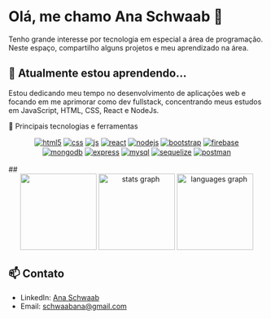 
# Olá, me chamo Ana Schwaab 👋

Tenho grande interesse por tecnologia em especial a área de programação. Neste espaço, compartilho alguns projetos e meu aprendizado na área.

## 🌱 Atualmente estou aprendendo...

Estou dedicando meu tempo no desenvolvimento de aplicações web e focando em me aprimorar como dev fullstack, concentrando meus estudos em JavaScript, HTML, CSS, React e NodeJs.


 🔭 Principais tecnologias e ferramentas

<div align="center">
  <a href="https://www.w3.org/html/"><img align="center" alt="html5" src="https://img.shields.io/badge/HTML5-E34F26?style=for-the-badge&logo=html5&logoColor=white" /></a>
  <a href="https://www.w3schools.com/css/"><img align="center" alt="css" src="https://img.shields.io/badge/CSS3-1572B6?style=for-the-badge&logo=css3&logoColor=white" /></a>
  <a href="https://developer.mozilla.org/en-US/docs/Web/JavaScript"><img align="center" alt="js" src="https://img.shields.io/badge/JavaScript-F7DF1E?style=for-the-badge&logo=javascript&logoColor=black" /></a>
  <a href="https://reactjs.org/"><img align="center" alt="react" src="https://img.shields.io/badge/React-20232A?style=for-the-badge&logo=react&logoColor=61DAFB" /></a>
  <a href="https://nodejs.org"><img align="center" alt="nodejs" src="https://img.shields.io/badge/Node.js-43853D?style=for-the-badge&logo=node.js&logoColor=white" /></a>
  <a href="https://getbootstrap.com"><img align="center" alt="bootstrap" src="https://img.shields.io/badge/Bootstrap-563D7C?style=for-the-badge&logo=bootstrap&logoColor=white" /></a>
  <a href="https://firebase.google.com/"><img align="center" alt="firebase" src="https://img.shields.io/badge/Firebase-FFCA28?style=for-the-badge&logo=firebase&logoColor=black" /></br></a>
  <a href="https://www.mongodb.com/"><img align="center" alt="mongodb" src="https://img.shields.io/badge/MongoDB-47A248?style=for-the-badge&logo=mongodb&logoColor=white" /></a>
  <a href="https://expressjs.com"><img align="center" alt="express" src="https://img.shields.io/badge/Express.js-000000?style=for-the-badge&logo=express&logoColor=white" /></a>
  <a href="https://www.mysql.com/"><img align="center" alt="mysql" src="https://img.shields.io/badge/MySQL-005C84?style=for-the-badge&logo=mysql&logoColor=white" /></a>
  <a href="https://sequelize.org/"><img align="center" alt="sequelize" src="https://img.shields.io/badge/Sequelize-52B0E7?style=for-the-badge&logo=Sequelize&logoColor=white" /></a>
  <a href="https://postman.com"><img align="center" alt="postman" src="https://img.shields.io/badge/Postman-FF6C37?style=for-the-badge&logo=postman&logoColor=white" /></a>
</div></br>
##

<div align="center">
  <img src="https://github-readme-streak-stats.herokuapp.com/?user=anaschwaab&hide_border=true&theme=tokyonight&hide=stars,commits,prs,issues,contribs,date" height="150"/>
  <img src="https://github-readme-stats.vercel.app/api?hide_title=true&hide_rank=false&theme=tokyonight&show_icons=true&include_all_commits=false&count_private=true&disable_animations=false&locale=en&hide_border=true&username=anaschwaab&hide=stars&hide_rank=true" height="150" alt="stats graph"  />
  <img src="https://github-readme-stats.vercel.app/api/top-langs?locale=en&hide_title=true&layout=compact&card_width=320&langs_count=5&theme=tokyonight&hide_border=true&username=anaschwaab" height="150" alt="languages graph"  />
</div>

## 📫 Contato

- LinkedIn: [Ana Schwaab](https://www.linkedin.com/in/ana-schwaab/)
- Email: schwaabana@gmail.com

